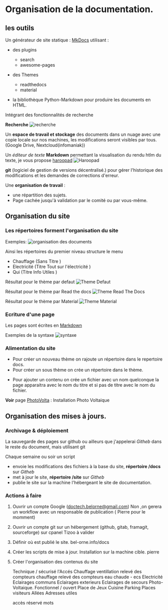 # Organisation de la documentation.

## les outils

Un générateur de site statique : [MkDocs](https://www.mkdocs.org/) utilisant :

+ des plugins
    - search
    - awesome-pages
+ des Themes
    - readthedocs
    - material

+ la bibliothèque Python-Markdown pour produire les documents en HTML.

Intégrant des fonctionnalités de recherche

**Recherche**
   ![recherche](images/Recherche.png)


Un **espace de travail et stockage** des documents dans un nuage avec une copie locale sur nos machines, les modifications seront visibles par tous.(Google Drive, Nextcloud(infomaniak))

Un *éditeur de texte* **Markdown** permettant la visualisation du rendu htlm du texte, je vous propose [haroopad](http://pad.haroopress.com/user.html)
![Haroopad](images/haroopad.png)

**git** (logiciel de gestion de versions décentralisé.) pour gérer l'historique des modifications et les demandes de corrections d'erreur.

Une **organisation de travail** :

+ une répartition des sujets.
+ Page cachée jusqu'à validation par le comité ou par vous-même.


## Organisation du site

### Les répertoires forment l'organisation du site

Exemples:
![organisation des documents](images/Selection_113.png)

Ainsi les répertoires du premier niveau structure le menu

+ Chauffage (Sans Titre )
+ Electricité  (Titre Tout sur l'électricité )
+ Qui    (Titre Info Utiles )

Résultat pour le thème par defaut
![Theme Defaut](images/ThemeDefault.png)

Résultat pour le thème par Read the docs
![Theme Read The Docs](images/ThemeReadTheDocs.png)

Résultat pour le thème par Material
![Theme Material](images/ThemeMaterial.png)

### Ecriture d'une page

Les pages sont écrites en [Markdown](https://fr.wikipedia.org/wiki/Markdown)

Exemples de la syntaxe
![syntaxe](images/syntaxe.png)

### Alimentation du site
+ Pour créer un nouveau thème on rajoute un répertoire dans le repertoire docs.
+ Pour créer un sous thème on crée un répertoire dans le thème.
* Pour ajouter un contenu on crée un fichier avec un nom quelconque la page apparaitra avec le nom du titre et si pas de titre avec le nom du fichier.

**Voir** page [PhotoVolta](/Electricit%C3%A9/PhotoVolta/) :  Installation Photo Voltaique



## Organisation des mises à jours.

### Archivage & déploiement

La sauvegarde des pages sur github ou ailleurs que j'appelerai *Githeb* dans le reste du document, mais utilisant git

Chaque semaine ou soir un script

+ envoie les modifications des fichiers à la base du site, **répertoire /docs** sur *Githeb*
+ met à jour le site, **répertoire /site** sur *Githeb*
+ publie le site sur la machine l'hébergeant le site de documentation.

### Actions à faire

1. Ouvrir un compte Google (doctech.belorne@gmail.com) Non ,on gerera un workflow avec un responsable de publication ( Pierre pour le momment)

2. Ouvrir un compte git sur un hébergement (github, gitab, framagit, sourceforge) sur cpanel Tizoo à valider
2. Définir où est publié le site.  bel-orne.info/docs

4. Créer les scripts de mise à jour. Installation sur la machine cible. pierre
5. Créer l'organisation des contenus du site

    Technique / sécurisé l'Accés
               Chauffage
                    ventillation
                    relevé des compteurs chauffage
                    relevé des compteurs eau chaude - ecs
               Electricité
                Eclairages communs
                Eclairages exterieurs
                Eclairages de secours
                Photo-Voltaique.
    Fonctionnel / ouvert
            Place de Jeux
            Cuisine
            Parking
            Places visiteurs
            Allées
            Adresses utiles

    accès réservé mots
